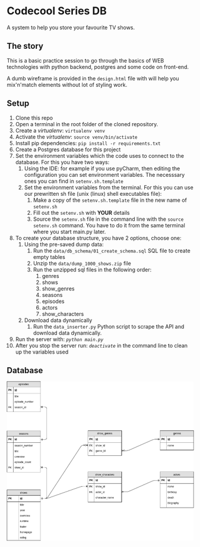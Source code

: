 # Codecool Series DB
A system to help you store your favourite TV shows. 

## The story
This is a basic practice session to go through the basics of WEB technologies with python backend, postgres and some code on front-end.

A dumb wireframe is provided in the `design.html` file with will help you mix'n'match elements without lot of styling work.

## Setup

1. Clone this repo
1. Open a terminal in the root folder of the cloned repository.
1. Create a _virtualenv_: `virtualenv venv`
1. Activate the _virtualenv_: `source venv/bin/activate`
1. Install pip dependencies: `pip install -r requirements.txt`
1. Create a Postgres database for this project
1. Set the environment variables which the code uses to connect to the database. For this you have two ways:
   1. Using the IDE: for example if you use pyCharm, then editing the configuration you can set environment variables. The necesssary ones you can find in `setenv.sh.template`
   1. Set the environment variables from the terminal. For this you can use our prewritten sh file (unix (linux) shell executables file):
      1. Make a copy of the `setenv.sh.template` file in the new name of `setenv.sh`
      1. Fill out the `setenv.sh` with **YOUR** details
      1. Source the `setenv.sh` file in the command line with the `source setenv.sh` command. You have to do it from the same terminal where you start main.py later.
1. To create your database structure, you have 2 options, choose one:
   1. Using the pre-saved dump data:
      1. Run the `data/db_schema/01_create_schema.sql` SQL file to create empty tables
      1. Unzip the `data/dump_1000_shows.zip` file
      1. Run the unzipped sql files in the following order:
         1. genres
         1. shows
         1. show_genres
         1. seasons
         1. episodes
         1. actors
         1. show_characters
   1. Download data dynamically
      1. Run the `data_inserter.py` Python script to scrape the API and download data dynamically.
1. Run the server with: *`python main.py`*
1. After you stop the server run: *`deactivate`* in the command line to clean up the variables used

## Database

![Relational model](data/db_schema/relational_model.png?raw=true "Relational model")
